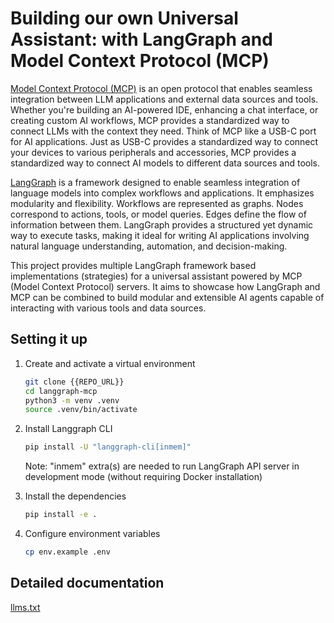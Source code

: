 # Building our own Universal Assistant: with LangGraph and Model Context Protocol (MCP)

[Model Context Protocol (MCP)](https://modelcontextprotocol.io/introduction) is an open protocol that enables seamless integration between LLM applications and external data sources and tools. Whether you're building an AI-powered IDE, enhancing a chat interface, or creating custom AI workflows, MCP provides a standardized way to connect LLMs with the context they need. Think of MCP like a USB-C port for AI applications. Just as USB-C provides a standardized way to connect your devices to various peripherals and accessories, MCP provides a standardized way to connect AI models to different data sources and tools.

[LangGraph](https://langchain-ai.github.io/langgraph/) is a framework designed to enable seamless integration of language models into complex workflows and applications. It emphasizes modularity and flexibility. Workflows are represented as graphs. Nodes correspond to actions, tools, or model queries. Edges define the flow of information between them. LangGraph provides a structured yet dynamic way to execute tasks, making it ideal for writing AI applications involving natural language understanding, automation, and decision-making.

This project provides multiple LangGraph framework based implementations (strategies) for a universal assistant powered by MCP (Model Context Protocol) servers. It aims to showcase how LangGraph and MCP can be combined to build modular and extensible AI agents capable of interacting with various tools and data sources.

## Setting it up

1.  Create and activate a virtual environment
    ```bash
    git clone {{REPO_URL}}
    cd langgraph-mcp
    python3 -m venv .venv
    source .venv/bin/activate
    ```

2.  Install Langgraph CLI
    ```bash
    pip install -U "langgraph-cli[inmem]"
    ```
    Note: "inmem" extra(s) are needed to run LangGraph API server in development mode (without requiring Docker installation)

3.  Install the dependencies
    ```bash
    pip install -e .
    ```

4.  Configure environment variables
    ```bash
    cp env.example .env
    ```

## Detailed documentation
[llms.txt](llms.txt)
